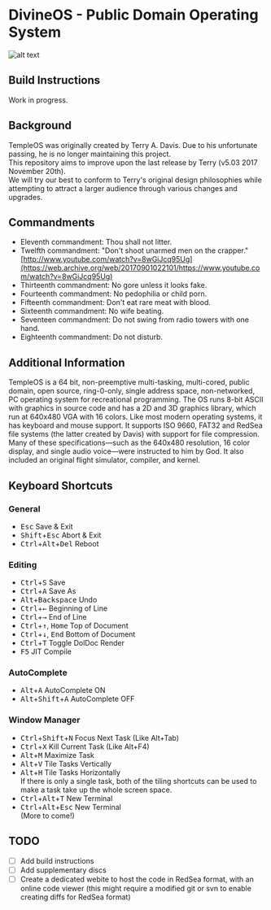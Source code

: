 # DivineOS - Public Domain Operating System

![alt text](https://i.ytimg.com/vi/mivUzwc3Qv8/maxresdefault_live.jpg)

## Build Instructions

Work in progress.

## Background

TempleOS was originally created by Terry A. Davis. Due to his unfortunate passing, he is no longer maintaining this project.\
This repository aims to improve upon the last release by Terry (v5.03 2017 November 20th).\
We will try our best to conform to Terry's original design philosophies while attempting to attract a larger audience through various changes and upgrades.

## Commandments

- Eleventh commandment:   Thou shall not litter.
- Twelfth commandment:    "Don't shoot unarmed men on the crapper." [http://www.youtube.com/watch?v=8wGiJcq95Ug](https://web.archive.org/web/20170901022101/https://www.youtube.com/watch?v=8wGiJcq95Ug)
- Thirteenth commandment: No gore unless it looks fake.
- Fourteenth commandment: No pedophilia or child porn.
- Fifteenth commandment:  Don't eat rare meat with blood.
- Sixteenth commandment:  No wife beating.
- Seventeen commandment:  Do not swing from radio towers with one hand.
- Eighteenth commandment: Do not disturb.

## Additional Information

TempleOS is a 64 bit, non-preemptive multi-tasking, multi-cored, public domain, open source, ring-0-only, single address space, non-networked, PC operating system for recreational programming. The OS runs 8-bit ASCII with graphics in source code and has a 2D and 3D graphics library, which run at 640x480 VGA with 16 colors. Like most modern operating systems, it has keyboard and mouse support. It supports ISO 9660, FAT32 and RedSea file systems (the latter created by Davis) with support for file compression. Many of these specifications—such as the 640x480 resolution, 16 color display, and single audio voice—were instructed to him by God. It also included an original flight simulator, compiler, and kernel.

## Keyboard Shortcuts

### General
- <kbd>Esc</kbd> Save & Exit 
- <kbd>Shift</kbd>+<kbd>Esc</kbd> Abort	& Exit
- <kbd>Ctrl</kbd>+<kbd>Alt</kbd>+<kbd>Del</kbd> Reboot 

### Editing
- <kbd>Ctrl</kbd>+<kbd>S</kbd> Save
- <kbd>Ctrl</kbd>+<kbd>A</kbd> Save As
- <kbd>Alt</kbd>+<kbd>Backspace</kbd> Undo
- <kbd>Ctrl</kbd>+<kbd>←</kbd> Beginning of Line
- <kbd>Ctrl</kbd>+<kbd>→</kbd> End of Line
- <kbd>Ctrl</kbd>+<kbd>↑</kbd>, <kbd>Home</kbd> Top of Document
- <kbd>Ctrl</kbd>+<kbd>↓</kbd>, <kbd>End</kbd> Bottom of Document
- <kbd>Ctrl</kbd>+<kbd>T</kbd> Toggle DolDoc Render
- <kbd>F5</kbd> JIT Compile
  
### AutoComplete
- <kbd>Alt</kbd>+<kbd>A</kbd> AutoComplete ON 
- <kbd>Alt</kbd>+<kbd>Shift</kbd>+<kbd>A</kbd> AutoComplete OFF 

### Window Manager
- <kbd>Ctrl</kbd>+<kbd>Shift</kbd>+<kbd>N</kbd> Focus Next Task (Like Alt+Tab)
- <kbd>Ctrl</kbd>+<kbd>X</kbd> Kill Current Task (Like Alt+F4)
- <kbd>Alt</kbd>+<kbd>M</kbd> Maximize Task
- <kbd>Alt</kbd>+<kbd>V</kbd> Tile Tasks Vertically
- <kbd>Alt</kbd>+<kbd>H</kbd> Tile Tasks Horizontally\
If there is only a single task, both of the tiling shortcuts can be used to make a task take up the whole screen space.
- <kbd>Ctrl</kbd>+<kbd>Alt</kbd>+<kbd>T</kbd> New Terminal
- <kbd>Ctrl</kbd>+<kbd>Alt</kbd>+<kbd>Esc</kbd> New Terminal\
(More to come!)

## TODO

* [ ] Add build instructions
* [ ] Add supplementary discs
* [ ] Create a dedicated webite to host the code in RedSea format, with an online code viewer (this might require a modified git or svn to enable creating diffs for RedSea format)
